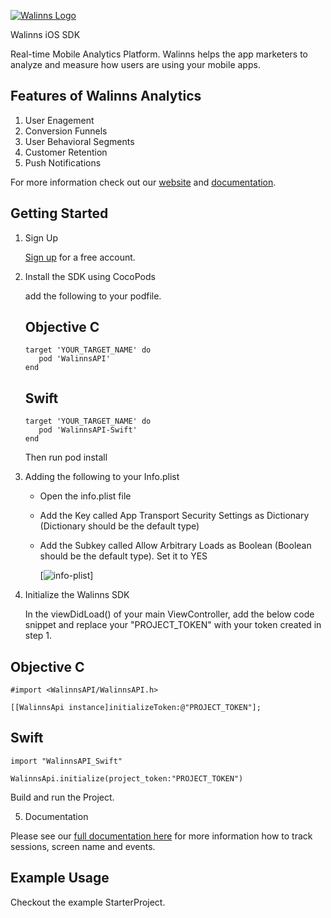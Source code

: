 [![Walinns Logo](https://walinns.com/wp-content/uploads/2018/02/walinns.png)](https:walinns.com)


Walinns iOS SDK  

Real-time Mobile Analytics Platform. Walinns helps the app marketers to analyze and measure how users are using your mobile apps. 

## Features of Walinns Analytics 

1. User Enagement 
2. Conversion Funnels
3. User Behavioral Segments
4. Customer Retention
5. Push Notifications


For more information check out our [website](https://walinns.com "Walinns") and [documentation](http://walinns.com/docs.html "Walinns Technical Documentation").

## Getting Started

1. Sign Up

    [Sign up](https://walinns.com/signup) for a free account.  
    
2.  Install the SDK using CocoPods
    
    add the following to your podfile. 
    
    ## Objective C    

        target 'YOUR_TARGET_NAME' do  
           pod 'WalinnsAPI'  
        end     
        
    ## Swift

        target 'YOUR_TARGET_NAME' do  
           pod 'WalinnsAPI-Swift'
        end 
        
    Then run pod install
  
  3. Adding the following to your Info.plist
 
     * Open the info.plist file
     * Add the Key called App Transport Security Settings as Dictionary (Dictionary should be the default type)
     * Add the Subkey called Allow Arbitrary Loads as Boolean (Boolean should be the default type). Set it to YES
     
       [![info-plist](https://walinns.com/wp-content/uploads/2018/03/app_transport.png)]
 
      
    
    
  4. Initialize the Walinns SDK 
  
     In the viewDidLoad() of your main ViewController, add the below code snippet and replace your "PROJECT_TOKEN" with your      token created in step 1.
  
   ## Objective C 
   
    #import <WalinnsAPI/WalinnsAPI.h>
    
    [[WalinnsApi instance]initializeToken:@"PROJECT_TOKEN"];
    
  ## Swift
  
    import "WalinnsAPI_Swift"
    
    WalinnsApi.initialize(project_token:"PROJECT_TOKEN")
    
   Build and run the Project.
          
  5. Documentation 
   
   Please see our [full documentation here](https://walinns.com/docs.html) for more information how to track sessions, screen name and events. 
   
   ## Example Usage
Checkout the example StarterProject.
